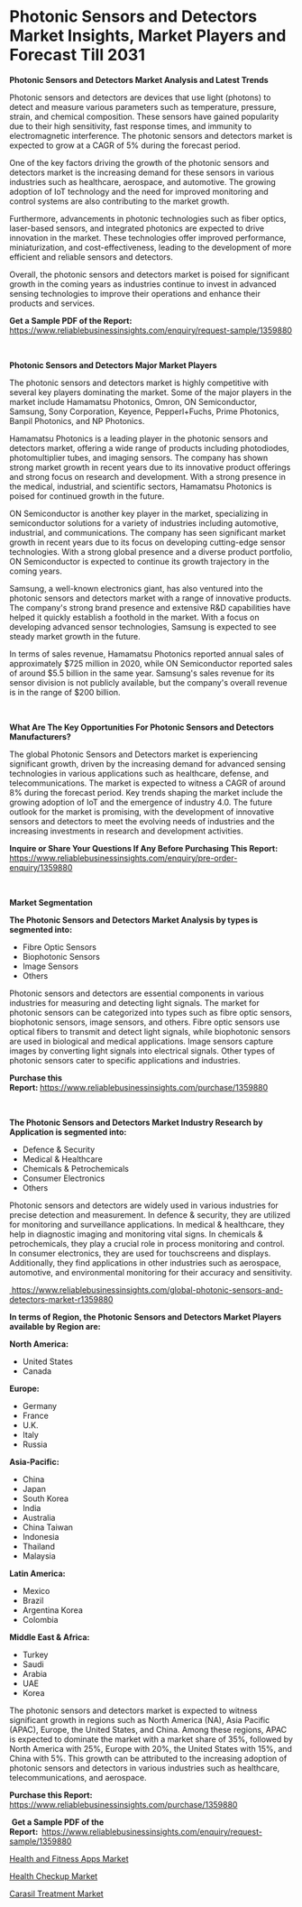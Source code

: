 <p><h1>Photonic Sensors and Detectors Market Insights, Market Players and Forecast Till 2031</h1></p><p><strong>Photonic Sensors and Detectors Market Analysis and Latest Trends</strong></p>
<p><p>Photonic sensors and detectors are devices that use light (photons) to detect and measure various parameters such as temperature, pressure, strain, and chemical composition. These sensors have gained popularity due to their high sensitivity, fast response times, and immunity to electromagnetic interference. The photonic sensors and detectors market is expected to grow at a CAGR of 5% during the forecast period.</p><p>One of the key factors driving the growth of the photonic sensors and detectors market is the increasing demand for these sensors in various industries such as healthcare, aerospace, and automotive. The growing adoption of IoT technology and the need for improved monitoring and control systems are also contributing to the market growth.</p><p>Furthermore, advancements in photonic technologies such as fiber optics, laser-based sensors, and integrated photonics are expected to drive innovation in the market. These technologies offer improved performance, miniaturization, and cost-effectiveness, leading to the development of more efficient and reliable sensors and detectors.</p><p>Overall, the photonic sensors and detectors market is poised for significant growth in the coming years as industries continue to invest in advanced sensing technologies to improve their operations and enhance their products and services.</p></p>
<p><strong>Get a Sample PDF of the Report:&nbsp;</strong> <a href="https://www.reliablebusinessinsights.com/enquiry/request-sample/1359880">https://www.reliablebusinessinsights.com/enquiry/request-sample/1359880</a></p>
<p>&nbsp;</p>
<p><strong>Photonic Sensors and Detectors Major Market Players</strong></p>
<p><p>The photonic sensors and detectors market is highly competitive with several key players dominating the market. Some of the major players in the market include Hamamatsu Photonics, Omron, ON Semiconductor, Samsung, Sony Corporation, Keyence, Pepperl+Fuchs, Prime Photonics, Banpil Photonics, and NP Photonics.</p><p>Hamamatsu Photonics is a leading player in the photonic sensors and detectors market, offering a wide range of products including photodiodes, photomultiplier tubes, and imaging sensors. The company has shown strong market growth in recent years due to its innovative product offerings and strong focus on research and development. With a strong presence in the medical, industrial, and scientific sectors, Hamamatsu Photonics is poised for continued growth in the future.</p><p>ON Semiconductor is another key player in the market, specializing in semiconductor solutions for a variety of industries including automotive, industrial, and communications. The company has seen significant market growth in recent years due to its focus on developing cutting-edge sensor technologies. With a strong global presence and a diverse product portfolio, ON Semiconductor is expected to continue its growth trajectory in the coming years.</p><p>Samsung, a well-known electronics giant, has also ventured into the photonic sensors and detectors market with a range of innovative products. The company's strong brand presence and extensive R&D capabilities have helped it quickly establish a foothold in the market. With a focus on developing advanced sensor technologies, Samsung is expected to see steady market growth in the future.</p><p>In terms of sales revenue, Hamamatsu Photonics reported annual sales of approximately $725 million in 2020, while ON Semiconductor reported sales of around $5.5 billion in the same year. Samsung's sales revenue for its sensor division is not publicly available, but the company's overall revenue is in the range of $200 billion.</p></p>
<p>&nbsp;</p>
<p><strong>What Are The Key Opportunities For Photonic Sensors and Detectors Manufacturers?</strong></p>
<p><p>The global Photonic Sensors and Detectors market is experiencing significant growth, driven by the increasing demand for advanced sensing technologies in various applications such as healthcare, defense, and telecommunications. The market is expected to witness a CAGR of around 8% during the forecast period. Key trends shaping the market include the growing adoption of IoT and the emergence of industry 4.0. The future outlook for the market is promising, with the development of innovative sensors and detectors to meet the evolving needs of industries and the increasing investments in research and development activities.</p></p>
<p><strong>Inquire or Share Your Questions If Any Before Purchasing This Report:</strong> <a href="https://www.reliablebusinessinsights.com/enquiry/pre-order-enquiry/1359880">https://www.reliablebusinessinsights.com/enquiry/pre-order-enquiry/1359880</a></p>
<p>&nbsp;</p>
<p><strong>Market Segmentation</strong></p>
<p><strong>The Photonic Sensors and Detectors Market Analysis by types is segmented into:</strong></p>
<p><ul><li>Fibre Optic Sensors</li><li>Biophotonic Sensors</li><li>Image Sensors</li><li>Others</li></ul></p>
<p><p>Photonic sensors and detectors are essential components in various industries for measuring and detecting light signals. The market for photonic sensors can be categorized into types such as fibre optic sensors, biophotonic sensors, image sensors, and others. Fibre optic sensors use optical fibers to transmit and detect light signals, while biophotonic sensors are used in biological and medical applications. Image sensors capture images by converting light signals into electrical signals. Other types of photonic sensors cater to specific applications and industries.</p></p>
<p><strong>Purchase this Report:&nbsp;</strong><a href="https://www.reliablebusinessinsights.com/purchase/1359880">https://www.reliablebusinessinsights.com/purchase/1359880</a></p>
<p>&nbsp;</p>
<p><strong>The Photonic Sensors and Detectors Market Industry Research by Application is segmented into:</strong></p>
<p><ul><li>Defence & Security</li><li>Medical & Healthcare</li><li>Chemicals & Petrochemicals</li><li>Consumer Electronics</li><li>Others</li></ul></p>
<p><p>Photonic sensors and detectors are widely used in various industries for precise detection and measurement. In defence & security, they are utilized for monitoring and surveillance applications. In medical & healthcare, they help in diagnostic imaging and monitoring vital signs. In chemicals & petrochemicals, they play a crucial role in process monitoring and control. In consumer electronics, they are used for touchscreens and displays. Additionally, they find applications in other industries such as aerospace, automotive, and environmental monitoring for their accuracy and sensitivity.</p></p>
<p><a href="https://www.reliablebusinessinsights.com/global-photonic-sensors-and-detectors-market-r1359880">&nbsp;https://www.reliablebusinessinsights.com/global-photonic-sensors-and-detectors-market-r1359880</a></p>
<p><strong>In terms of Region, the Photonic Sensors and Detectors Market Players available by Region are:</strong></p>
<p>
    <p> <strong> North America: </strong>
        <ul>
            <li>United States</li>
            <li>Canada</li>
        </ul>
        </p> 
    <p> <strong> Europe: </strong>
        <ul>
            <li>Germany</li>
            <li>France</li>
            <li>U.K.</li>
            <li>Italy</li>
            <li>Russia</li>
        </ul>
        </p> 
    <p> <strong> Asia-Pacific: </strong>
        <ul>
            <li>China</li>
            <li>Japan</li>
            <li>South Korea</li>
            <li>India</li>
            <li>Australia</li>
            <li>China Taiwan</li>
            <li>Indonesia</li>
            <li>Thailand</li>
            <li>Malaysia</li>
        </ul>
        </p> 
    <p> <strong> Latin America: </strong>
        <ul>
            <li>Mexico</li>
            <li>Brazil</li>
            <li>Argentina Korea</li>
            <li>Colombia</li>
        </ul>
        </p> 
    <p> <strong> Middle East & Africa: </strong>
        <ul>
            <li>Turkey</li>
            <li>Saudi</li>
            <li>Arabia</li>
            <li>UAE</li>
            <li>Korea</li>
        </ul>
    </p>
    </p>
<p><p>The photonic sensors and detectors market is expected to witness significant growth in regions such as North America (NA), Asia Pacific (APAC), Europe, the United States, and China. Among these regions, APAC is expected to dominate the market with a market share of 35%, followed by North America with 25%, Europe with 20%, the United States with 15%, and China with 5%. This growth can be attributed to the increasing adoption of photonic sensors and detectors in various industries such as healthcare, telecommunications, and aerospace.</p></p>
<p><strong>Purchase this Report: </strong><a href="https://www.reliablebusinessinsights.com/purchase/1359880">https://www.reliablebusinessinsights.com/purchase/1359880</a></p>
<p>&nbsp;<strong>Get a Sample PDF of the Report:&nbsp;&nbsp;</strong><a href="https://www.reliablebusinessinsights.com/enquiry/request-sample/1359880">https://www.reliablebusinessinsights.com/enquiry/request-sample/1359880</a></p>
<p><strong></strong></p>
<p><p><a href="https://www.linkedin.com/pulse/health-fitness-apps-market-furnishes-information-share-trends-0gzvc">Health and Fitness Apps Market</a></p><p><a href="https://www.linkedin.com/pulse/health-checkup-market-competitive-analysis-trends-forecast-w1bsc">Health Checkup Market</a></p><p><a href="https://www.linkedin.com/pulse/carasil-treatment-market-research-report-its-history-forecast-bz1ic">Carasil Treatment Market</a></p></p>